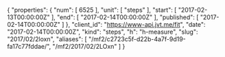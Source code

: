 {
  "properties": {
    "num": [
      6525
    ],
    "unit": [
      "steps"
    ],
    "start": [
      "2017-02-13T00:00:00Z"
    ],
    "end": [
      "2017-02-14T00:00:00Z"
    ],
    "published": [
      "2017-02-14T00:00:00Z"
    ]
  },
  "client_id": "https://www-api.jvt.me/fit",
  "date": "2017-02-14T00:00:00Z",
  "kind": "steps",
  "h": "h-measure",
  "slug": "2017/02/2loxn",
  "aliases": [
    "/mf2/c2723c5f-d22b-4a7f-9d19-fa17c77fddae/",
    "/mf2/2017/02/2LOxn"
  ]
}

